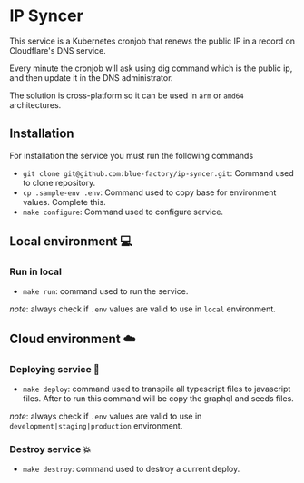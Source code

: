# IP Syncer

This service is a Kubernetes cronjob that renews the public IP in a record on Cloudflare's DNS service.

Every minute the cronjob will ask using dig command which is the public ip, and then update it in the DNS administrator.

The solution is cross-platform so it can be used in `arm` or `amd64` architectures.

## Installation

For installation the service you must run the following commands

- `git clone git@github.com:blue-factory/ip-syncer.git`: Command used to clone repository.
- `cp .sample-env .env`: Command used to copy base for environment values. Complete this.
- `make configure`: Command used to configure service.

## Local environment 💻

### Run in local

- `make run`: command used to run the service.

_note_: always check if `.env` values are valid to use in `local` environment.

## Cloud environment ☁️

### Deploying service 🚀

- `make deploy`: command used to transpile all typescript files to javascript files. After to run this command will be copy the graphql and seeds files.

_note_: always check if `.env` values are valid to use in `development|staging|production` environment.

### Destroy service 💥

- `make destroy`: command used to destroy a current deploy.

